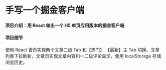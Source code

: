 # 手写一个掘金客户端
#### 项目介绍：用 React 做出一个 H5 单页应用版本的掘金客户端
#### 项目细节
使用 React 首页实现两个文章二级 Tab 和【热门】 【最新】主 Tab 切换、文章列表下拉刷新，文章页实现文章内容和一二级评论显示，使用 localStorage 存储浏览历史。
